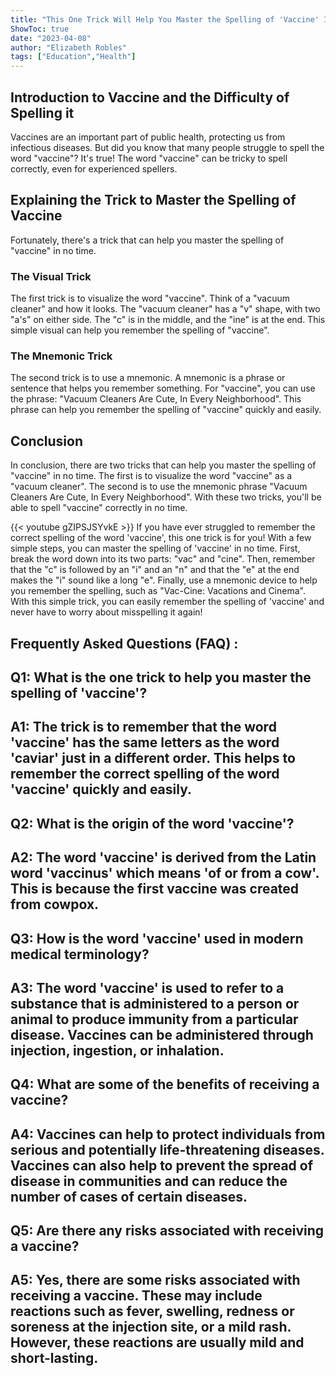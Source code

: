 ```yaml
---
title: "This One Trick Will Help You Master the Spelling of 'Vaccine' Instantly!"
ShowToc: true 
date: "2023-04-08"
author: "Elizabeth Robles" 
tags: ["Education","Health"]
---
```

## Introduction to Vaccine and the Difficulty of Spelling it

Vaccines are an important part of public health, protecting us from infectious diseases. But did you know that many people struggle to spell the word "vaccine"? It's true! The word "vaccine" can be tricky to spell correctly, even for experienced spellers.

## Explaining the Trick to Master the Spelling of Vaccine

Fortunately, there's a trick that can help you master the spelling of "vaccine" in no time.

### The Visual Trick

The first trick is to visualize the word "vaccine". Think of a "vacuum cleaner" and how it looks. The "vacuum cleaner" has a "v" shape, with two "a's" on either side. The "c" is in the middle, and the "ine" is at the end. This simple visual can help you remember the spelling of "vaccine".

### The Mnemonic Trick

The second trick is to use a mnemonic. A mnemonic is a phrase or sentence that helps you remember something. For "vaccine", you can use the phrase: "Vacuum Cleaners Are Cute, In Every Neighborhood". This phrase can help you remember the spelling of "vaccine" quickly and easily.

## Conclusion

In conclusion, there are two tricks that can help you master the spelling of "vaccine" in no time. The first is to visualize the word "vaccine" as a "vacuum cleaner". The second is to use the mnemonic phrase "Vacuum Cleaners Are Cute, In Every Neighborhood". With these two tricks, you'll be able to spell "vaccine" correctly in no time.

{{< youtube gZIPSJSYvkE >}} 
If you have ever struggled to remember the correct spelling of the word 'vaccine', this one trick is for you! With a few simple steps, you can master the spelling of 'vaccine' in no time. First, break the word down into its two parts: "vac" and "cine". Then, remember that the "c" is followed by an "i" and an "n" and that the "e" at the end makes the "i" sound like a long "e". Finally, use a mnemonic device to help you remember the spelling, such as "Vac-Cine: Vacations and Cinema". With this simple trick, you can easily remember the spelling of 'vaccine' and never have to worry about misspelling it again!

## Frequently Asked Questions (FAQ) :
## Q1: What is the one trick to help you master the spelling of 'vaccine'?

## A1: The trick is to remember that the word 'vaccine' has the same letters as the word 'caviar' just in a different order. This helps to remember the correct spelling of the word 'vaccine' quickly and easily.

## Q2: What is the origin of the word 'vaccine'?

## A2: The word 'vaccine' is derived from the Latin word 'vaccinus' which means 'of or from a cow'. This is because the first vaccine was created from cowpox.

## Q3: How is the word 'vaccine' used in modern medical terminology?

## A3: The word 'vaccine' is used to refer to a substance that is administered to a person or animal to produce immunity from a particular disease. Vaccines can be administered through injection, ingestion, or inhalation.

## Q4: What are some of the benefits of receiving a vaccine?

## A4: Vaccines can help to protect individuals from serious and potentially life-threatening diseases. Vaccines can also help to prevent the spread of disease in communities and can reduce the number of cases of certain diseases.

## Q5: Are there any risks associated with receiving a vaccine?

## A5: Yes, there are some risks associated with receiving a vaccine. These may include reactions such as fever, swelling, redness or soreness at the injection site, or a mild rash. However, these reactions are usually mild and short-lasting.





